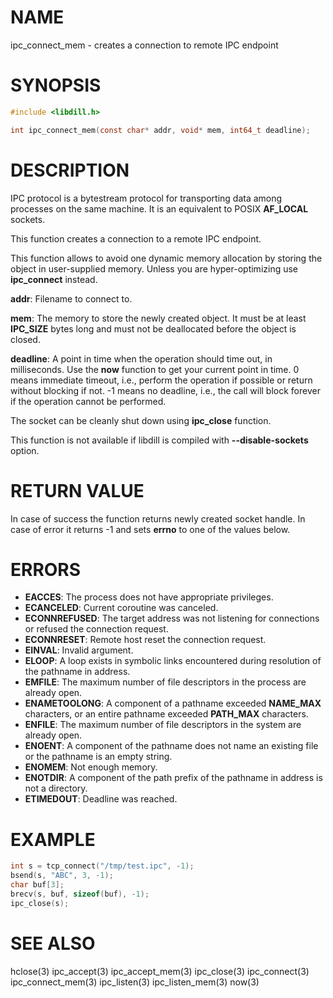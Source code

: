 # NAME

ipc_connect_mem - creates a connection to remote IPC endpoint

# SYNOPSIS

```c
#include <libdill.h>

int ipc_connect_mem(const char* addr, void* mem, int64_t deadline);
```

# DESCRIPTION

IPC  protocol is a bytestream protocol for transporting data among
processes on the same machine.  It is an equivalent to POSIX
**AF_LOCAL** sockets.

This function creates a connection to a remote IPC endpoint.

This function allows to avoid one dynamic memory allocation by
storing the object in user-supplied memory. Unless you are
hyper-optimizing use **ipc_connect** instead.

**addr**: Filename to connect to.

**mem**: The memory to store the newly created object. It must be at least **IPC_SIZE** bytes long and must not be deallocated before the object is closed.

**deadline**: A point in time when the operation should time out, in milliseconds. Use the **now** function to get your current point in time. 0 means immediate timeout, i.e., perform the operation if possible or return without blocking if not. -1 means no deadline, i.e., the call will block forever if the operation cannot be performed.

The socket can be cleanly shut down using **ipc_close** function.

This function is not available if libdill is compiled with **--disable-sockets** option.

# RETURN VALUE

In case of success the function returns newly created socket handle. In case of error it returns -1 and sets **errno** to one of the values below.

# ERRORS

* **EACCES**: The process does not have appropriate privileges.
* **ECANCELED**: Current coroutine was canceled.
* **ECONNREFUSED**: The target address was not listening for connections or refused the connection request.
* **ECONNRESET**: Remote host reset the connection request.
* **EINVAL**: Invalid argument.
* **ELOOP**: A loop exists in symbolic links encountered during resolution of the pathname in address.
* **EMFILE**: The maximum number of file descriptors in the process are already open.
* **ENAMETOOLONG**: A component of a pathname exceeded **NAME_MAX** characters, or an entire pathname exceeded **PATH_MAX** characters.
* **ENFILE**: The maximum number of file descriptors in the system are already open.
* **ENOENT**: A component of the pathname does not name an existing file or the pathname is an empty string.
* **ENOMEM**: Not enough memory.
* **ENOTDIR**: A component of the path prefix of the pathname in address is not a directory.
* **ETIMEDOUT**: Deadline was reached.

# EXAMPLE

```c
int s = tcp_connect("/tmp/test.ipc", -1);
bsend(s, "ABC", 3, -1);
char buf[3];
brecv(s, buf, sizeof(buf), -1);
ipc_close(s);
```
# SEE ALSO

hclose(3) ipc_accept(3) ipc_accept_mem(3) ipc_close(3) ipc_connect(3) ipc_connect_mem(3) ipc_listen(3) ipc_listen_mem(3) now(3) 

